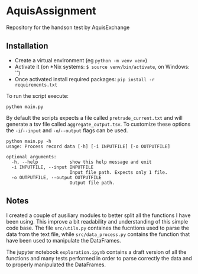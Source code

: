 # AquisAssignment
Repository for the handson test by AquisExchange

## Installation
 - Create a virtual environment (eg `python -m venv venv`)
 - Activate it (on *Nix systems: `$ source venv/bin/activate`, on Windows: ``)
 - Once activated install required packages: `pip install -r requirements.txt`

To run the script execute:
```
python main.py
```
By default the scripts expects a file called `pretrade_current.txt` and will generate a tsv file called `aggregate_output.tsv`.
To customize these options the `-i`/`--input` and `-o`/`--output` flags can be used.
```
python main.py -h
usage: Process record data [-h] [-i INPUTFILE] [-o OUTPUTFILE]

optional arguments:
  -h, --help            show this help message and exit
  -i INPUTFILE, --input INPUTFILE
                        Input file path. Expects only 1 file.
  -o OUTPUTFILE, --output OUTPUTFILE
                        Output file path.
```

## Notes

I created a couple of ausiliary modules to better split all the functions I have been using.
This improve a bit readability and understanding of this simple code base.
The file `src/utils.py` containes the fucntions used to parse the data from the text file,
while `src/data_process.py` contains the function that have been used to manipulate the DataFrames.

The jupyter notebook `exploration.ipynb` contains a draft version of all the functions and many tests performed
in order to parse correctly the data and to properly manipulated the DataFrames.
